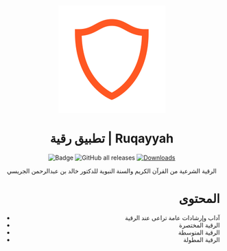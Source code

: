 <div align="center">

<img src="https://raw.githubusercontent.com/muslimpack/Ruqayyah/main/ruqayyah/assets/images/logo.png" alt='HisnElmoslem logo' height="250"/>

# تطبيق رقية | Ruqayyah

![Badge](https://img.shields.io/github/v/release/muslimpack/Ruqayyah)
![GitHub all releases](https://img.shields.io/github/downloads/muslimpack/Ruqayyah/total?color=green&label=Total%20Downloads)
[![Downloads](https://PlayBadges.pavi2410.me/badge/downloads?id=com.hassaneltantawy.ruqayyah)](https://play.google.com/store/apps/details?id=com.hassaneltantawy.ruqayyah)

الرقية الشرعية من القرآن الكريم والسنة النبوية للدكتور خالد بن عبدالرحمن الجريسي

<div align="right">

# المحتوى

- آداب وإرشادات عامة تراعى عند الرقية
- الرقية المختصرة
- الرقية المتوسطة
- الرقية المطولة
